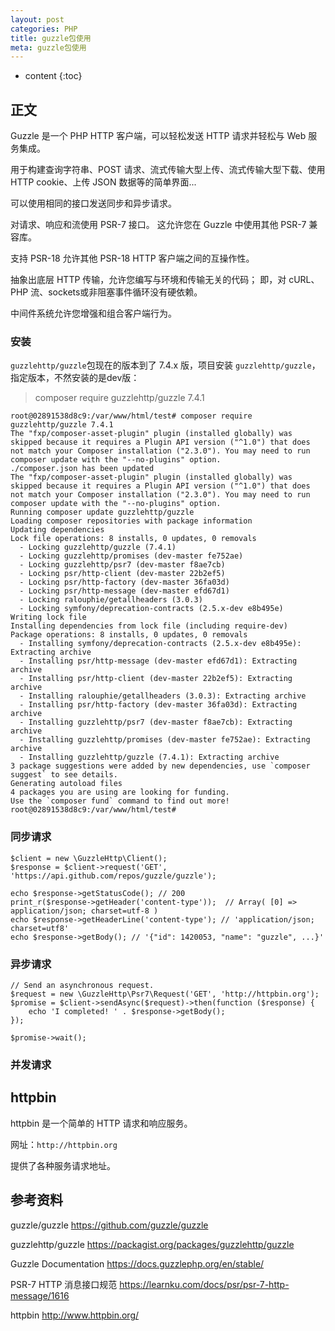```yaml
---
layout: post
categories: PHP
title: guzzle包使用
meta: guzzle包使用
---
```

* content
{:toc}

## 正文

Guzzle 是一个 PHP HTTP 客户端，可以轻松发送 HTTP 请求并轻松与 Web 服务集成。

用于构建查询字符串、POST 请求、流式传输大型上传、流式传输大型下载、使用 HTTP cookie、上传 JSON 数据等的简单界面...

可以使用相同的接口发送同步和异步请求。

对请求、响应和流使用 PSR-7 接口。  这允许您在 Guzzle 中使用其他 PSR-7 兼容库。

支持 PSR-18 允许其他 PSR-18 HTTP 客户端之间的互操作性。

抽象出底层 HTTP 传输，允许您编写与环境和传输无关的代码；  即，对 cURL、PHP 流、sockets或非阻塞事件循环没有硬依赖。

中间件系统允许您增强和组合客户端行为。

### 安装

`guzzlehttp/guzzle`包现在的版本到了 7.4.x 版，项目安装 `guzzlehttp/guzzle`，指定版本，不然安装的是dev版：
> composer require guzzlehttp/guzzle 7.4.1

```
root@02891538d8c9:/var/www/html/test# composer require guzzlehttp/guzzle 7.4.1
The "fxp/composer-asset-plugin" plugin (installed globally) was skipped because it requires a Plugin API version ("^1.0") that does not match your Composer installation ("2.3.0"). You may need to run composer update with the "--no-plugins" option.
./composer.json has been updated
The "fxp/composer-asset-plugin" plugin (installed globally) was skipped because it requires a Plugin API version ("^1.0") that does not match your Composer installation ("2.3.0"). You may need to run composer update with the "--no-plugins" option.
Running composer update guzzlehttp/guzzle
Loading composer repositories with package information
Updating dependencies
Lock file operations: 8 installs, 0 updates, 0 removals
  - Locking guzzlehttp/guzzle (7.4.1)
  - Locking guzzlehttp/promises (dev-master fe752ae)
  - Locking guzzlehttp/psr7 (dev-master f8ae7cb)
  - Locking psr/http-client (dev-master 22b2ef5)
  - Locking psr/http-factory (dev-master 36fa03d)
  - Locking psr/http-message (dev-master efd67d1)
  - Locking ralouphie/getallheaders (3.0.3)
  - Locking symfony/deprecation-contracts (2.5.x-dev e8b495e)
Writing lock file
Installing dependencies from lock file (including require-dev)
Package operations: 8 installs, 0 updates, 0 removals
  - Installing symfony/deprecation-contracts (2.5.x-dev e8b495e): Extracting archive
  - Installing psr/http-message (dev-master efd67d1): Extracting archive
  - Installing psr/http-client (dev-master 22b2ef5): Extracting archive
  - Installing ralouphie/getallheaders (3.0.3): Extracting archive
  - Installing psr/http-factory (dev-master 36fa03d): Extracting archive
  - Installing guzzlehttp/psr7 (dev-master f8ae7cb): Extracting archive
  - Installing guzzlehttp/promises (dev-master fe752ae): Extracting archive
  - Installing guzzlehttp/guzzle (7.4.1): Extracting archive
3 package suggestions were added by new dependencies, use `composer suggest` to see details.
Generating autoload files
4 packages you are using are looking for funding.
Use the `composer fund` command to find out more!
root@02891538d8c9:/var/www/html/test#
```

### 同步请求

```
$client = new \GuzzleHttp\Client();
$response = $client->request('GET', 'https://api.github.com/repos/guzzle/guzzle');

echo $response->getStatusCode(); // 200
print_r($response->getHeader('content-type'));  // Array( [0] => application/json; charset=utf-8 )
echo $response->getHeaderLine('content-type'); // 'application/json; charset=utf8'
echo $response->getBody(); // '{"id": 1420053, "name": "guzzle", ...}'
```

### 异步请求

```
// Send an asynchronous request.
$request = new \GuzzleHttp\Psr7\Request('GET', 'http://httpbin.org');
$promise = $client->sendAsync($request)->then(function ($response) {
    echo 'I completed! ' . $response->getBody();
});

$promise->wait();
```

### 并发请求



## httpbin

httpbin 是一个简单的 HTTP 请求和响应服务。

网址：`http://httpbin.org`

提供了各种服务请求地址。


## 参考资料

guzzle/guzzle <https://github.com/guzzle/guzzle> 

guzzlehttp/guzzle <https://packagist.org/packages/guzzlehttp/guzzle>

Guzzle Documentation <https://docs.guzzlephp.org/en/stable/>

PSR-7 HTTP 消息接口规范 <https://learnku.com/docs/psr/psr-7-http-message/1616>

httpbin <http://www.httpbin.org/>


